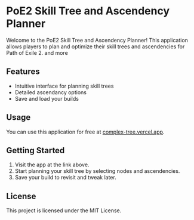 # PoE2 Skill Tree and Ascendency Planner

Welcome to the PoE2 Skill Tree and Ascendency Planner! This application allows players to plan and optimize their skill trees and ascendencies for Path of Exile 2.
 and more 
 
## Features
- Intuitive interface for planning skill trees
- Detailed ascendancy options
- Save and load your builds

## Usage
You can use this application for free at [complex-tree.vercel.app](https://complex-tree.vercel.app).

## Getting Started
1. Visit the app at the link above.
2. Start planning your skill tree by selecting nodes and ascendencies.
3. Save your build to revisit and tweak later.

## License
This project is licensed under the MIT License.
